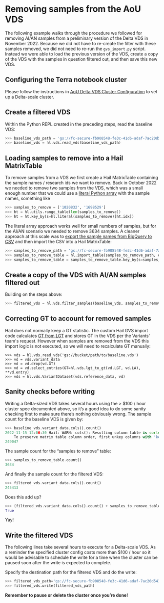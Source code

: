 # Removing samples from the AoU VDS

The following example walks through the procedure we followed for removing AI/AN samples from a preliminary version of
the Delta VDS in November 2022. Because we did not have to re-create the filter with these samples removed, we did not
need to re-run the `gvs_import.py` script. Instead we were able to load the previous version of the VDS, create a copy
of the VDS with the samples in question filtered out, and then save this new VDS.

## Configuring the Terra notebook cluster

Please follow the instructions
in [AoU Delta VDS Cluster Configuration](cluster/AoU%20Delta%20VDS%20Cluster%20Configuration.md) to set up a Delta-scale
cluster.

## Create a filtered VDS

Within the Python REPL created in the preceding steps, read the baseline VDS:

```python
>>> baseline_vds_path = 'gs://fc-secure-fb908548-fe3c-41d6-adaf-7ac20d541375/submissions/c86a6e8f-71a1-4c38-9e6a-f5229520641e/GvsExtractAvroFilesForHail/efb3dbe8-13e9-4542-8b69-02237ec77ca5/call-OutputPath/2022-10-19-6497f023/dead_alleles_removed_vs_667_249047_samples/gvs_export.vds'
>>> baseline_vds = hl.vds.read_vds(baseline_vds_path)
```

## Loading samples to remove into a Hail MatrixTable

To remove samples from a VDS we first create a Hail MatrixTable containing the sample names / research ids we want to
remove.
Back in October 2022 we needed to remove two samples from the VDS, which was a small enough number that we could use a
[literal Python array](https://hail.zulipchat.com/#narrow/stream/123011-Hail-Query-Dev/topic/GVS.20.3C.3D.3E.20Hail.20interop/near/304502823)
with the sample names, something like

```python
>>> samples_to_remove = ['1020832', '1698529']
>>> ht = hl.utils.range_table(len(samples_to_remove))
>>> ht = ht.key_by(s=hl.literal(samples_to_remove)[ht.idx])
```

The literal array approach works well for small numbers of samples, but for the AI/AN scenario we needed to remove
3634 samples. A cleaner approach at this scale was
to [export the sample names from BigQuery to CSV](https://broadworkbench.atlassian.net/browse/VS-721)
and then import the CSV into a Hail MatrixTable:

```python
>>> samples_to_remove_path = 'gs://fc-secure-fb908548-fe3c-41d6-adaf-7ac20d541375/delta_ai_an_removal/ai_an_hail_filtering.csv'
>>> samples_to_remove_table = hl.import_table(samples_to_remove_path, delimiter=',')
>>> samples_to_remove_table = samples_to_remove_table.key_by(s=samples_to_remove_table.research_id)
```

## Create a copy of the VDS with AI/AN samples filtered out

Building on the steps above:

```python
>>> filtered_vds = hl.vds.filter_samples(baseline_vds, samples_to_remove_table, keep=False, remove_dead_alleles=True)
```

## Correcting GT to account for removed samples

Hail does not normally keep a GT statistic. The custom Hail GVS import code
calculates [GT from LGT](https://github.com/hail-is/hail/blob/bb2400f5e3ff97c4932115cca833bbb150e4b40e/hail/python/hail/methods/impex.py#L3367)
and stores GT in the VDS per the Variants' team's request. However when samples are removed from the VDS this import
logic is not executed, so we will need to recalculate GT manually:

```
>>> vds = hl.vds.read_vds('gs://bucket/path/to/baseline.vds')
>>> vd = vds.variant_data
>>> vd = vd.drop(vd.GT)
>>> vd = vd.select_entries(GT=hl.vds.lgt_to_gt(vd.LGT, vd.LA), **vd.entry)
>>> vds = hl.vds.VariantDataset(vds.reference_data, vd)
```

## Sanity checks before writing

Writing a Delta-sized VDS takes several hours using the > $100 / hour cluster spec documented above, so it’s a good idea
to do some sanity checking first to make sure there’s nothing obviously wrong. The sample count for the baseline VDS is
given by:

```python
>>> baseline_vds.variant_data.cols().count()
2022-11-15 12:06:30 Hail: WARN: cols(): Resulting column table is sorted by 'col_key'.
    To preserve matrix table column order, first unkey columns with 'key_cols_by()'
249047
```

The sample count for the “samples to remove” table:

```python
>>> samples_to_remove_table.count()
3634
```

And finally the sample count for the filtered VDS:

```python
>>> filtered_vds.variant_data.cols().count()
245413
```

Does this add up?

```python
>>> (filtered_vds.variant_data.cols().count() + samples_to_remove_table.count()) == baseline_vds.variant_data.cols().count()
True
```

Yay!

## Write the filtered VDS

The following lines take several hours to execute for a Delta-scale VDS. As a reminder the specified cluster config
costs more than $100 / hour so it would be advisable to schedule the write for a time when the cluster can be paused
soon after the write is expected to complete.

Specify the destination path for the filtered VDS and do the write:

```python
>>> filtered_vds_path='gs://fc-secure-fb908548-fe3c-41d6-adaf-7ac20d541375/delta_ai_an_filtered_2022_11_15.vds'
>>> filtered_vds.write(filtered_vds_path)
```

**Remember to pause or delete the cluster once you’re done!**
